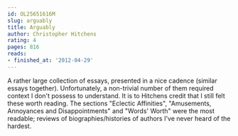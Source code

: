 ```yaml
---
id: OL25651616M
slug: arguably
title: Arguably
author: Christopher Hitchens
rating: 4
pages: 816
reads:
- finished_at: '2012-04-29'
---
```

A rather large collection of essays, presented in a nice cadence (similar essays together). Unfortunately, a non-trivial number of them required context I don't possess to understand. It is to Hitchens credit that I still felt these worth reading. The sections "Eclectic Affinities", "Amusements, Annoyances and Disappointments" and "Words' Worth" were the most readable; reviews of biographies/histories of authors I've never heard of the hardest.
